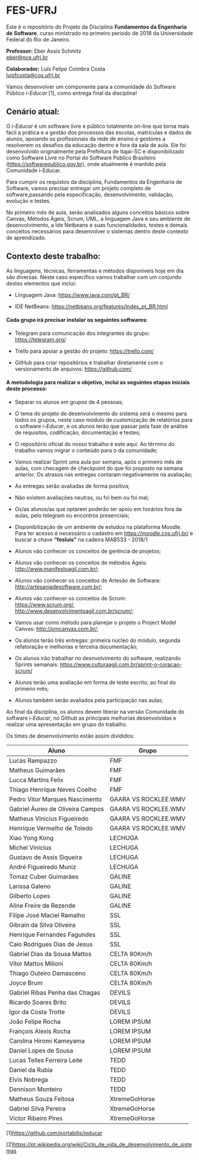 # FES-UFRJ
Este é o repositório do Projeto da Disciplina **Fundamentos da Engenharia de Software**, curso ministrado no primeiro período de 2018 da Universidade Federal do Rio de Janeiro.


**Professor:** Eber Assis Schmitz <br>
eber@nce.ufrj.br

**Colaborador:** Luis Felipe Coimbra Costa <br>
luisfcosta@cos.ufrj.br

Vamos desenvolver um componente para a comunidade do Software Público *i-Educar* [1], como entrega final da disciplina!

## Cenário atual:

O *i-Educar* é um software livre e público totalmente on-line que torna mais fácil a prática e a gestão dos processos das escolas, matrículas e dados de alunos, apoiando os profissionais da rede de ensino e gestores a resolverem os desafios da educação dentro e fora da sala de aula. Ele foi desenvolvido originalmente pela Prefeitura de Itajaí-SC e disponibilizado como Software Livre no Portal do Software Público Brasileiro (<https://softwarepublico.gov.br>), onde atualmente é mantido pela Comunidade i-Educar.

Para cumprir os requistos da disciplina, Fundamentos da Engenharia de Software, vamos precisar entregar um projeto completo de software,passando pela especificação, desenvolvimento, validação, evolução e testes. 

No primeiro mês de aula, serão analisados alguns conceitos básicos sobre Canvas, Métodos Ágeis, Scrum, UML, a linguagem Java e seu ambiente de desenvolvimento, a Ide Netbeans e suas funcionalidades, testes e demais conceitos necessários para desenvolver o sistemas dentro deste contexto de aprendizado.

## Contexto deste trabalho:

As linguagens, técnicas, ferramentas e métodos disponíveis hoje em dia são diversas. Neste caso específico vamos trabalhar com um conjundo destes elementos que inclui:

* Linguagem Java: <https://www.java.com/pt_BR/>

* IDE NetBeans: <https://netbeans.org/features/index_pt_BR.html>

#### Cada grupo irá precisar instalar os seguintes softwares:

* Telegram para comunicação dos integrantes do grupo: <https://telegram.org/>

* Trello para apoiar a gestão do projeto: <https://trello.com/>

* GitHub para criar repositórios e trabalhar diretamente com o versionamento de arquivos: <https://github.com/>

#### A metodologia para realizar o objetivo, inclui as seguintes etapas iniciais deste processo:

* Separar os alunos em grupos de 4 pessoas;

* O tema do projeto de desenvolvimento do sistema será o mesmo para todos os grupos, neste caso módulo de customização de relatórios para o software *i-Educar*, e os alunos terão que passar pela fase de análise de requisitos, codificação, documentação e testes;

* O repositório oficial do nosso trabalho é este aqui. Ao término do trabalho vamos migrar o conteúdo para o da comunidade;

* Vamos realizar Sprint uma aula por semana, após o primeiro mês de aulas, com checagem de checkpoint do que foi proposto na semana anterior. Os atrasos nas entregas contaram negativamente na avaliação;

* As entregas serão avaliadas de forma positiva;

* Não existem avaliações neutras, ou foi bem ou foi mal;

* Os/as alunos/as que optarem poderão ter apoio em horários fora da aulas, pelo telegram ou encontros presenciais;

* Disponibilização de um ambiente de estudos na plataforma Moodle. Para ter acesso é necessário o cadastro em <https://moodle.cos.ufrj.br/> e buscar a chave **“fesluis”** na cadeira MAB533 - 2018/1

* Alunos vão conhecer os conceitos de gerência de projetos;

* Alunos vão conhecer os conceitos de métodos Ágeis: <http://www.manifestoagil.com.br/>;

* Alunos vão conhecer os conceitos de Artesão de Software: <http://artesaniadesoftware.com.br/>;

* Alunos vão conhecer os conceitos de Scrum: <br> <https://www.scrum.org/>, <http://www.desenvolvimentoagil.com.br/scrum/>;

* Vamos usar como método para planejar o projeto o Project Model Canvas: <http://pmcanvas.com.br/>;

* Os alunos terão três entregas: primeira núcleo do módulo, segunda refatoração e melhorias e terceira documentação;

* Os alunos irão trabalhar no desnvolvimento do software, realizando Sprints semanais: <https://www.culturaagil.com.br/sprint-o-coracao-scrum/>

* Alunos terão uma avaliação em forma de teste escrito, ao final do primeiro mês;

* Alunos também serão avaliados pela participação nas aulas;

Ao final da disciplina, os alunos devem liberar na versão Comunidade do software *i-Educar*, no Github as principais melhorias desenvolvidas e realizar uma apresentação em grupo do trabalho.

Os times de desenvolvimento estão assim divididos:

| Aluno | Grupo 
| --- | --- |
|Lucas Rampazzo | FMF 
| Matheus Guimarães | FMF
| Lucca Martins Felix | FMF
| Thiago Henrique Neves Coelho | FMF
| Pedro Vitor Marques Nascimento | GAARA VS ROCKLEE.WMV
| Gabriel Áureo de Oliveira Campos | GAARA VS ROCKLEE.WMV
| Matheus Vinicius Figueiredo | GAARA VS ROCKLEE.WMV
| Henrique Vermelho de Toledo | GAARA VS ROCKLEE.WMV
| Xiao Yong Kong | LECHUGA
| Michel Vinicius | LECHUGA
| Gustavo de Assis Siqueira | LECHUGA
| André Figueiredo Muniz | LECHUGA
| Tomaz Cuber Guimarães | GALINE
| Larissa Galeno | GALINE
| Gilberto Lopes | GALINE
| Aline Freire de Rezende | GALINE
| Filipe José Maciel Ramalho | SSL
| Gibrain da Silva Oliveira | SSL
| Henrique Fernandes Fagundes | SSL
| Caio Rodrigues Dias de Jesus | SSL
| Gabriel Dias da Sousa Mattos | CELTA 80Km/h
| Vitor Mattos Milioni | CELTA 80Km/h
| Thiago Outeiro Damasceno | CELTA 80Km/h
| Joyce Brum | CELTA 80Km/h
| Gabriel Ribas Penha das Chagas | DEVILS
| Ricardo Soares Brito | DEVILS
| Igor da Costa Trotte | DEVILS
| João Felipe Rocha | LOREM IPSUM
| François Alexis Rocha | LOREM IPSUM
| Carolina Hiromi Kameyama| LOREM IPSUM
| Daniel Lopes de Sousa | LOREM IPSUM
| Lucas Telles Ferreira Leite | TEDD
| Daniel da Rubia | TEDD
| Elvis Nobrega | TEDD
| Dennison Monteiro | TEDD
| Matheus Souza Feitosa | XtremeGoHorse
| Gabriel Silva Pereira | XtremeGoHorse
| Victor Ribeiro Pires | XtremeGoHorse

[1]<https://github.com/portabilis/ieducar>

[2]<https://pt.wikipedia.org/wiki/Ciclo_de_vida_de_desenvolvimento_de_sistemas>






